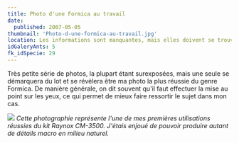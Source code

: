 ```yaml
---
title: Photo d'une Formica au travail
date:
  published: 2007-05-05
thumbnail: 'Photo-d-une-formica-au-travail.jpg'
location: Les informations sont manquantes, mais elles doivent se trouver dans mes papiers...
idGaleryAnts: 5
fk_idSpecie: 29
---
```


Très petite série de photos, la plupart étant surexposées, mais une seule se démarquera du lot et se révèlera être ma photo la plus réussie du genre Formica. De manière générale, on dit souvent qu'il faut effectuer la mise au point sur les yeux, ce qui permet de mieux faire ressortir le sujet dans mon cas.

![](/img/articles/photo-formica-au-travail/formica-sp-000.jpg)
_Cette photographie représente l'une de mes premières utilisations réussies du kit Raynox CM-3500. J'étais enjoué de pouvoir produire autant de détails macro en milieu naturel._
